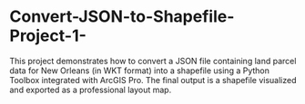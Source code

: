 # Convert-JSON-to-Shapefile-Project-1-
This project demonstrates how to convert a JSON file containing land parcel data for New Orleans (in WKT format) into a shapefile using a Python Toolbox integrated with ArcGIS Pro. The final output is a shapefile visualized and exported as a professional layout map.
